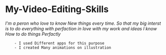 # My-Video-Editing-Skills

_I'm a peron who love to know New things every time. So that my big interst is to do everything with perfaction_
_in love with my work and ideas I know How to do things Perfactly_


        - I used Different apps for this purpose
        - I created Many animations on illustration
